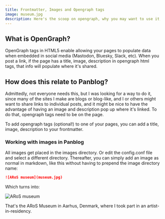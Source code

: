 ```yaml
---
title: Frontmatter, Images and Opengraph tags
image: museum.jpg
description: Here's the scoop on opengraph, why you may want to use it, and how panblog works with them.
---
```


## What is OpenGraph?

OpenGraph tags in HTML5 enable allowing your pages to populate data when embedded in social media (Mastodon, Bluesky, Slack, etc). When you post a link, if the page has a title, image, description in opengraph html tags, that info will populate where it's shared.

## How does this relate to Panblog?

Admittedly, not everyone needs this, but I was looking for a way to do it, since many of the sites I make are blogs or blog-like, and I or others might want to share links to individual posts, and it might be nice to have the advantage of having an image and description pop up where it's linked. To do that, opengraph tags need to be on the page.

To add opengraph tags (optional!) to one of your pages, you can add a title, image, description to your frontmatter. 

### Working with images in Panblog

All images get placed in the images directory. Or edit the config.conf file and select a different directory. Thereafter, you can simply add an image as normal in markdown, like this without having to prepend the image directory name:

```markdown
![ARoS museum](museum.jpg)  
```

Which turns into:

![ARoS museum](museum.jpg)  

That's the ARoS Museum in Aarhus, Denmark, where I took part in an artist-in-residency.
